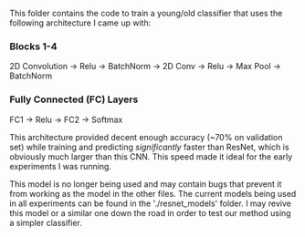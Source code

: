 This folder contains the code to train a young/old
classifier that uses the following architecture
I came up with:

### Blocks 1-4
2D Convolution -> Relu -> BatchNorm -> 
2D Conv -> Relu -> Max Pool -> BatchNorm

### Fully Connected (FC) Layers
FC1 -> Relu -> FC2 -> Softmax

This architecture provided decent enough 
accuracy (~70% on validation set) while training
and predicting *significantly* faster than
ResNet, which is obviously much larger than 
this CNN. This speed made it ideal for 
the early experiments I was running. 

This model is no longer being used and may contain
bugs that prevent it from working as the model
in the other files. The current models being used
in all experiments can be found in the 
'./resnet_models' folder. I may revive this model
or a similar one down the road in order to test 
our method using a simpler classifier.